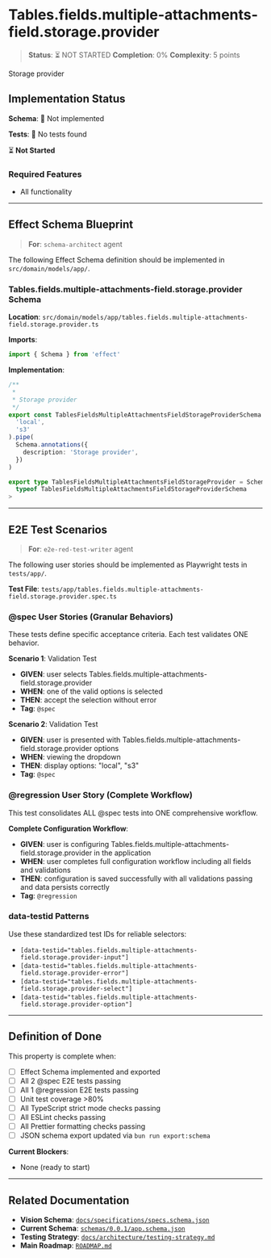 # Tables.fields.multiple-attachments-field.storage.provider

> **Status**: ⏳ NOT STARTED
> **Completion**: 0%
> **Complexity**: 5 points

Storage provider

## Implementation Status

**Schema**: 🔴 Not implemented

**Tests**: 🔴 No tests found

⏳ **Not Started**

### Required Features

- All functionality

---

## Effect Schema Blueprint

> **For**: `schema-architect` agent

The following Effect Schema definition should be implemented in `src/domain/models/app/`.

### Tables.fields.multiple-attachments-field.storage.provider Schema

**Location**: `src/domain/models/app/tables.fields.multiple-attachments-field.storage.provider.ts`

**Imports**:

```typescript
import { Schema } from 'effect'
```

**Implementation**:

```typescript
/**
 *
 * Storage provider
 */
export const TablesFieldsMultipleAttachmentsFieldStorageProviderSchema = Schema.Literal(
  'local',
  's3'
).pipe(
  Schema.annotations({
    description: 'Storage provider',
  })
)

export type TablesFieldsMultipleAttachmentsFieldStorageProvider = Schema.Schema.Type<
  typeof TablesFieldsMultipleAttachmentsFieldStorageProviderSchema
>
```

---

## E2E Test Scenarios

> **For**: `e2e-red-test-writer` agent

The following user stories should be implemented as Playwright tests in `tests/app/`.

**Test File**: `tests/app/tables.fields.multiple-attachments-field.storage.provider.spec.ts`

### @spec User Stories (Granular Behaviors)

These tests define specific acceptance criteria. Each test validates ONE behavior.

**Scenario 1**: Validation Test

- **GIVEN**: user selects Tables.fields.multiple-attachments-field.storage.provider
- **WHEN**: one of the valid options is selected
- **THEN**: accept the selection without error
- **Tag**: `@spec`

**Scenario 2**: Validation Test

- **GIVEN**: user is presented with Tables.fields.multiple-attachments-field.storage.provider options
- **WHEN**: viewing the dropdown
- **THEN**: display options: "local", "s3"
- **Tag**: `@spec`

### @regression User Story (Complete Workflow)

This test consolidates ALL @spec tests into ONE comprehensive workflow.

**Complete Configuration Workflow**:

- **GIVEN**: user is configuring Tables.fields.multiple-attachments-field.storage.provider in the application
- **WHEN**: user completes full configuration workflow including all fields and validations
- **THEN**: configuration is saved successfully with all validations passing and data persists correctly
- **Tag**: `@regression`

### data-testid Patterns

Use these standardized test IDs for reliable selectors:

- `[data-testid="tables.fields.multiple-attachments-field.storage.provider-input"]`
- `[data-testid="tables.fields.multiple-attachments-field.storage.provider-error"]`
- `[data-testid="tables.fields.multiple-attachments-field.storage.provider-select"]`
- `[data-testid="tables.fields.multiple-attachments-field.storage.provider-option"]`

---

## Definition of Done

This property is complete when:

- [ ] Effect Schema implemented and exported
- [ ] All 2 @spec E2E tests passing
- [ ] All 1 @regression E2E tests passing
- [ ] Unit test coverage >80%
- [ ] All TypeScript strict mode checks passing
- [ ] All ESLint checks passing
- [ ] All Prettier formatting checks passing
- [ ] JSON schema export updated via `bun run export:schema`

**Current Blockers**:

- None (ready to start)

---

## Related Documentation

- **Vision Schema**: [`docs/specifications/specs.schema.json`](../specs.schema.json)
- **Current Schema**: [`schemas/0.0.1/app.schema.json`](../../schemas/0.0.1/app.schema.json)
- **Testing Strategy**: [`docs/architecture/testing-strategy.md`](../../architecture/testing-strategy.md)
- **Main Roadmap**: [`ROADMAP.md`](../../../ROADMAP.md)
